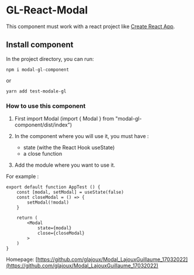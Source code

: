 # GL-React-Modal

This component must work with a react project like [Create React App](https://github.com/facebook/create-react-app).

## Install component

In the project directory, you can run:

`npm i modal-gl-component`

or

`yarn add test-modale-gl`

### How to use this component

1. First import Modal (import { Modal } from "modal-gl-component/dist/index")

2. In the component where you will use it, you must have :

   - state (withe the React Hook useState)
   - a close function

3. Add the module where you want to use it.

For example :

```
export default function AppTest () {
    const [modal, setModal] = useState(false)
    const closeModal = () => {
        setModal(!modal)
    }

    return (
        <Modal
            state={modal}
            close={closeModal}
        >
    )
}
```

Homepage: [https://github.com/glajoux/Modal_LajouxGuillaume_17032022](https://github.com/glajoux/Modal_LajouxGuillaume_17032022)
